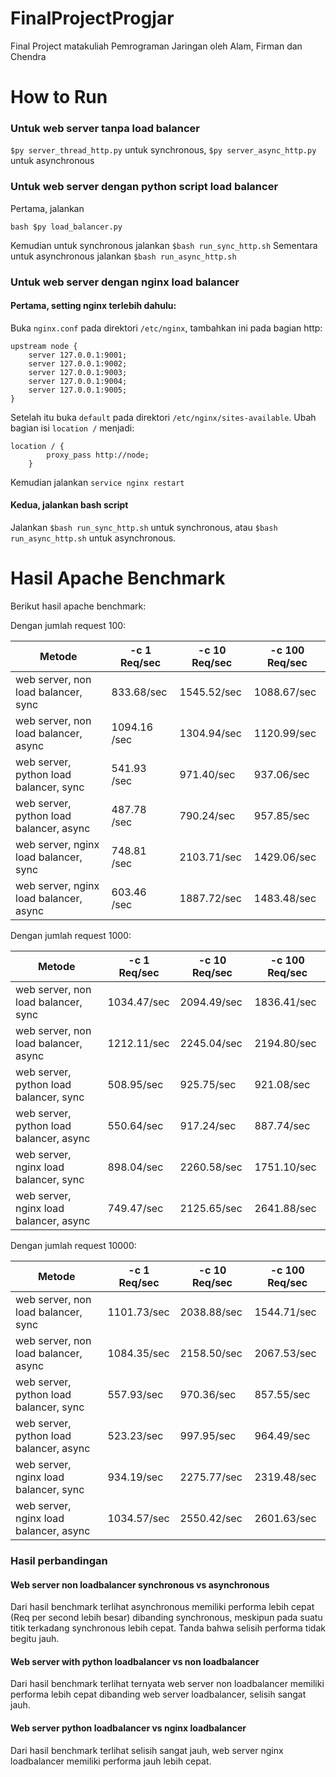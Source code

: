 # FinalProjectProgjar
Final Project matakuliah Pemrograman Jaringan oleh Alam, Firman dan Chendra

# How to Run #
### Untuk web server tanpa load balancer ###
``` $py server_thread_http.py ``` untuk synchronous,
``` $py server_async_http.py ``` untuk asynchronous

### Untuk web server dengan python script load balancer ###
Pertama, jalankan
```
bash $py load_balancer.py
```
Kemudian untuk synchronous jalankan ```$bash run_sync_http.sh```
Sementara untuk asynchronous jalankan ```$bash run_async_http.sh```

### Untuk web server dengan nginx load balancer ###
#### Pertama, setting nginx terlebih dahulu:
Buka ```nginx.conf``` pada direktori ```/etc/nginx```, tambahkan ini pada bagian http:
```
upstream node {
    server 127.0.0.1:9001;
    server 127.0.0.1:9002;
    server 127.0.0.1:9003;
    server 127.0.0.1:9004;
    server 127.0.0.1:9005;
}
```
Setelah  itu buka ```default``` pada direktori ```/etc/nginx/sites-available```. Ubah bagian isi ```location /``` menjadi:
```
location / {
        proxy_pass http://node;
    }
```
Kemudian jalankan ```service nginx restart```

#### Kedua, jalankan bash script
Jalankan ```$bash run_sync_http.sh``` untuk synchronous, atau ```$bash run_async_http.sh``` untuk asynchronous.

# Hasil Apache Benchmark #
Berikut hasil apache benchmark:

Dengan jumlah request 100:

| Metode | -c 1 Req/sec |  -c 10 Req/sec | -c 100 Req/sec | 
|---|---|---|---|
| web server, non load balancer, sync | 833.68/sec | 1545.52/sec | 1088.67/sec |
| web server, non load balancer, async | 1094.16 /sec | 1304.94/sec | 1120.99/sec |
| web server, python load balancer, sync | 541.93 /sec | 971.40/sec | 937.06/sec |
| web server, python load balancer, async | 487.78 /sec | 790.24/sec | 957.85/sec |
| web server, nginx load balancer, sync | 748.81 /sec | 2103.71/sec | 1429.06/sec |
| web server, nginx load balancer, async | 603.46 /sec | 1887.72/sec | 1483.48/sec |

Dengan jumlah request 1000:

| Metode | -c 1 Req/sec |  -c 10 Req/sec | -c 100 Req/sec | 
|---|---|---|---|
| web server, non load balancer, sync | 1034.47/sec | 2094.49/sec | 1836.41/sec |
| web server, non load balancer, async | 1212.11/sec | 2245.04/sec | 2194.80/sec |
| web server, python load balancer, sync | 508.95/sec | 925.75/sec | 921.08/sec |
| web server, python load balancer, async | 550.64/sec | 917.24/sec | 887.74/sec |
| web server, nginx load balancer, sync | 898.04/sec | 2260.58/sec | 1751.10/sec |
| web server, nginx load balancer, async | 749.47/sec | 2125.65/sec | 2641.88/sec |

Dengan jumlah request 10000:

| Metode | -c 1 Req/sec |  -c 10 Req/sec | -c 100 Req/sec | 
|---|---|---|---|
| web server, non load balancer, sync | 1101.73/sec | 2038.88/sec | 1544.71/sec |
| web server, non load balancer, async | 1084.35/sec | 2158.50/sec | 2067.53/sec |
| web server, python load balancer, sync | 557.93/sec | 970.36/sec | 857.55/sec |
| web server, python load balancer, async | 523.23/sec | 997.95/sec | 964.49/sec |
| web server, nginx load balancer, sync | 934.19/sec | 2275.77/sec | 2319.48/sec |
| web server, nginx load balancer, async | 1034.57/sec | 2550.42/sec | 2601.63/sec |

### Hasil perbandingan
#### Web server non loadbalancer synchronous vs asynchronous
Dari hasil benchmark terlihat asynchronous memiliki performa lebih cepat (Req per second lebih besar) dibanding synchronous, meskipun pada suatu titik terkadang synchronous lebih cepat. Tanda bahwa selisih performa tidak begitu jauh.

#### Web server with python loadbalancer vs non loadbalancer
Dari hasil benchmark terlihat ternyata web server non loadbalancer memiliki performa lebih cepat dibanding web server loadbalancer, selisih sangat jauh.

#### Web server python loadbalancer vs nginx loadbalancer
Dari hasil benchmark terlihat selisih sangat jauh, web server nginx loadbalancer memiliki performa jauh lebih cepat.
